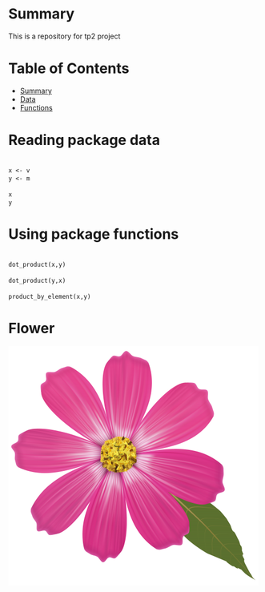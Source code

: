 

# Summary

This is a repository for tp2 project

# Table of Contents

- [Summary](#summary)
- [Data](#reading-package-data)
- [Functions](#using-package-functions)

# Reading package data

```{}

x <- v
y <- m

x
y

```

# Using package functions

```{}

dot_product(x,y)

dot_product(y,x)

product_by_element(x,y)

```
# Flower

![flower](./inst/flower.png)
